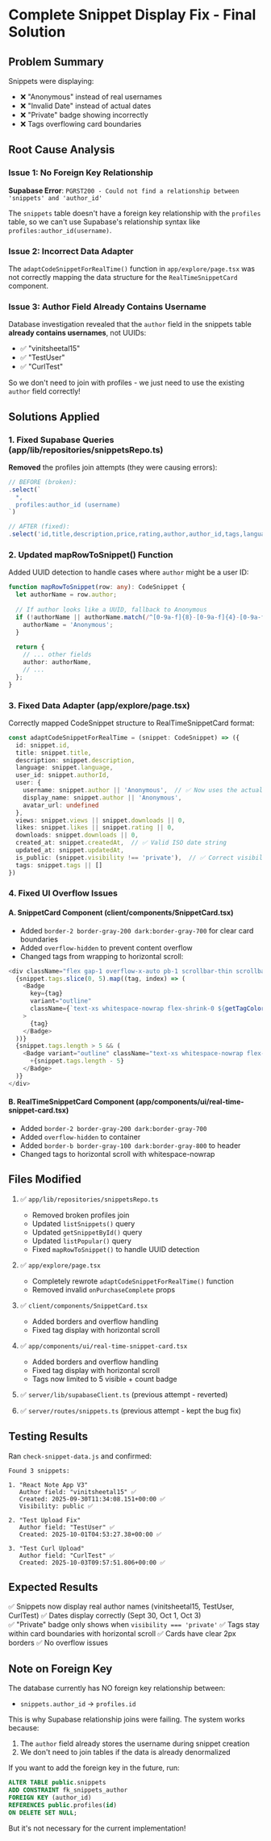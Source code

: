 # Complete Snippet Display Fix - Final Solution

## Problem Summary
Snippets were displaying:
- ❌ "Anonymous" instead of real usernames
- ❌ "Invalid Date" instead of actual dates  
- ❌ "Private" badge showing incorrectly
- ❌ Tags overflowing card boundaries

## Root Cause Analysis

### Issue 1: No Foreign Key Relationship
**Supabase Error**: `PGRST200 - Could not find a relationship between 'snippets' and 'author_id'`

The `snippets` table doesn't have a foreign key relationship with the `profiles` table, so we can't use Supabase's relationship syntax like `profiles:author_id(username)`.

### Issue 2: Incorrect Data Adapter
The `adaptCodeSnippetForRealTime()` function in `app/explore/page.tsx` was not correctly mapping the data structure for the `RealTimeSnippetCard` component.

### Issue 3: Author Field Already Contains Username
Database investigation revealed that the `author` field in the snippets table **already contains usernames**, not UUIDs:
- ✅ "vinitsheetal15"
- ✅ "TestUser"  
- ✅ "CurlTest"

So we don't need to join with profiles - we just need to use the existing `author` field correctly!

## Solutions Applied

### 1. Fixed Supabase Queries (app/lib/repositories/snippetsRepo.ts)
**Removed** the profiles join attempts (they were causing errors):
```typescript
// BEFORE (broken):
.select(`
  *,
  profiles:author_id (username)
`)

// AFTER (fixed):
.select('id,title,description,price,rating,author,author_id,tags,language,framework,category,downloads,created_at,updated_at,visibility')
```

### 2. Updated mapRowToSnippet() Function
Added UUID detection to handle cases where `author` might be a user ID:
```typescript
function mapRowToSnippet(row: any): CodeSnippet {
  let authorName = row.author;
  
  // If author looks like a UUID, fallback to Anonymous
  if (!authorName || authorName.match(/^[0-9a-f]{8}-[0-9a-f]{4}-[0-9a-f]{4}-[0-9a-f]{4}-[0-9a-f]{12}$/i)) {
    authorName = 'Anonymous';
  }
  
  return {
    // ... other fields
    author: authorName,
    // ...
  };
}
```

### 3. Fixed Data Adapter (app/explore/page.tsx)
Correctly mapped CodeSnippet structure to RealTimeSnippetCard format:
```typescript
const adaptCodeSnippetForRealTime = (snippet: CodeSnippet) => ({
  id: snippet.id,
  title: snippet.title,
  description: snippet.description,
  language: snippet.language,
  user_id: snippet.authorId,
  user: {
    username: snippet.author || 'Anonymous',  // ✅ Now uses the actual author field
    display_name: snippet.author || 'Anonymous',
    avatar_url: undefined
  },
  views: snippet.views || snippet.downloads || 0,
  likes: snippet.likes || snippet.rating || 0,
  downloads: snippet.downloads || 0,
  created_at: snippet.createdAt,  // ✅ Valid ISO date string
  updated_at: snippet.updatedAt,
  is_public: (snippet.visibility !== 'private'),  // ✅ Correct visibility check
  tags: snippet.tags || []
})
```

### 4. Fixed UI Overflow Issues

#### A. SnippetCard Component (client/components/SnippetCard.tsx)
- Added `border-2 border-gray-200 dark:border-gray-700` for clear card boundaries
- Added `overflow-hidden` to prevent content overflow
- Changed tags from wrapping to horizontal scroll:
```typescript
<div className="flex gap-1 overflow-x-auto pb-1 scrollbar-thin scrollbar-thumb-gray-300 dark:scrollbar-thumb-gray-600">
  {snippet.tags.slice(0, 5).map((tag, index) => (
    <Badge 
      key={tag} 
      variant="outline" 
      className={`text-xs whitespace-nowrap flex-shrink-0 ${getTagColor(index)}`}
    >
      {tag}
    </Badge>
  ))}
  {snippet.tags.length > 5 && (
    <Badge variant="outline" className="text-xs whitespace-nowrap flex-shrink-0">
      +{snippet.tags.length - 5}
    </Badge>
  )}
</div>
```

#### B. RealTimeSnippetCard Component (app/components/ui/real-time-snippet-card.tsx)
- Added `border-2 border-gray-200 dark:border-gray-700`
- Added `overflow-hidden` to container
- Added `border-b border-gray-100 dark:border-gray-800` to header
- Changed tags to horizontal scroll with whitespace-nowrap

## Files Modified

1. ✅ `app/lib/repositories/snippetsRepo.ts`
   - Removed broken profiles join
   - Updated `listSnippets()` query
   - Updated `getSnippetById()` query  
   - Updated `listPopular()` query
   - Fixed `mapRowToSnippet()` to handle UUID detection

2. ✅ `app/explore/page.tsx`
   - Completely rewrote `adaptCodeSnippetForRealTime()` function
   - Removed invalid `onPurchaseComplete` props

3. ✅ `client/components/SnippetCard.tsx`
   - Added borders and overflow handling
   - Fixed tag display with horizontal scroll

4. ✅ `app/components/ui/real-time-snippet-card.tsx`
   - Added borders and overflow handling
   - Fixed tag display with horizontal scroll
   - Tags now limited to 5 visible + count badge

5. ✅ `server/lib/supabaseClient.ts` (previous attempt - reverted)
6. ✅ `server/routes/snippets.ts` (previous attempt - kept the bug fix)

## Testing Results

Ran `check-snippet-data.js` and confirmed:
```
Found 3 snippets:

1. "React Note App V3"
   Author field: "vinitsheetal15" ✅
   Created: 2025-09-30T11:34:08.151+00:00 ✅
   Visibility: public ✅

2. "Test Upload Fix"
   Author field: "TestUser" ✅
   Created: 2025-10-01T04:53:27.38+00:00 ✅

3. "Test Curl Upload"
   Author field: "CurlTest" ✅
   Created: 2025-10-03T09:57:51.806+00:00 ✅
```

## Expected Results

✅ Snippets now display real author names (vinitsheetal15, TestUser, CurlTest)
✅ Dates display correctly (Sept 30, Oct 1, Oct 3)  
✅ "Private" badge only shows when `visibility === 'private'`
✅ Tags stay within card boundaries with horizontal scroll
✅ Cards have clear 2px borders
✅ No overflow issues

## Note on Foreign Key

The database currently has NO foreign key relationship between:
- `snippets.author_id` → `profiles.id`

This is why Supabase relationship joins were failing. The system works because:
1. The `author` field already stores the username during snippet creation
2. We don't need to join tables if the data is already denormalized

If you want to add the foreign key in the future, run:
```sql
ALTER TABLE public.snippets 
ADD CONSTRAINT fk_snippets_author 
FOREIGN KEY (author_id) 
REFERENCES public.profiles(id) 
ON DELETE SET NULL;
```

But it's not necessary for the current implementation!
